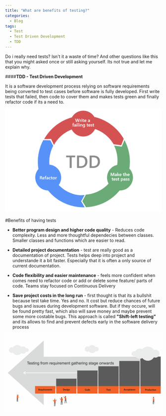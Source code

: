 ```yaml
---
title: "What are benefits of testing?"
categories:
  - Blog
tags:
  - Test
  - Test Driven Development
  - TDD
---
```


Do i really need tests? Isn't it a waste of time? And other questions like this that you might asked once or still asking yourself. Its not true and let me explain why.

####**TDD - Test Driven Development**

It is a software development process relying on software requirements being converted to test cases before software is fully developed. First write tests that failed, then code to cover them and makes tests green and finally refactor code if its a need to.

![img](../assets/blog_images/2021-09-09-is-it-worth-to-writh-tests/test-driven-development-TDD.jpg)


#Benefits of having tests

* **Better program design and higher code quality** - Reduces code complexity. Less and more thoughtful dependecies between classes. Smaller classes and functions which are easier to read.


* **Detailed project documentation** - test are really good as a documentation of project. Tests helps deep into project and understande it a bit faster. Especially that it is often a only source of current documentation.


* **Code flexibility and easier maintenance** - feels more confident when comes need to refactor code or add or delete some feature/ parts of code. Teams stay focused on Continuous Delivery


* **Save project costs in the long run** - first thought is that its a bullshit because test take time. Yes and no. It cost but reduce chances of future bugs and issues during development software.
  But if they occure, will be found pretty fast, which also will save money and maybe prevent some
  more costable bugs.
  This approach is called **"Shift-left testing"** and its allows to find and prevent defects early in the software delivery process

![img](../assets/blog_images/2021-09-09-is-it-worth-to-writh-tests/shif-left-testing.jpg)






